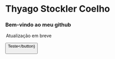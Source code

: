 # Thyago Stockler Coelho

<h3> Bem-vindo ao meu github</h3>

<legend>Atualização em breve</legend>

<button>Teste</button)
